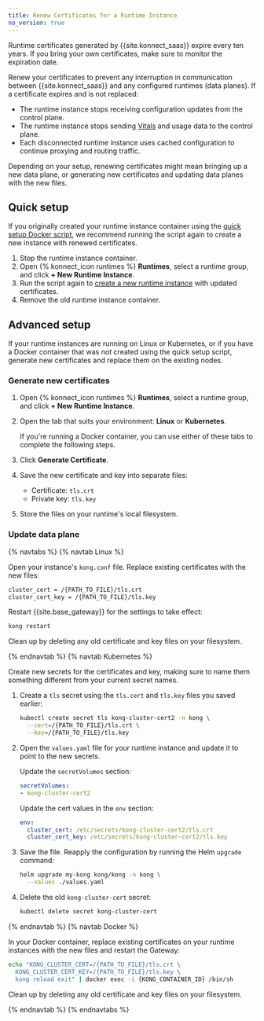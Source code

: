 ```yaml
---
title: Renew Certificates for a Runtime Instance
no_version: true
---
```


Runtime certificates generated by {{site.konnect_saas}} expire every ten
years. If you bring your own certificates, make sure to monitor the
expiration date.

Renew your certificates to prevent any interruption in communication between
{{site.konnect_saas}} and any configured runtimes (data planes). If a
certificate expires and is not replaced:
* The runtime instance stops receiving configuration updates from
the control plane.
* The runtime instance stops sending [Vitals](/konnect/vitals) and usage data
to the control plane.
* Each disconnected runtime instance uses cached configuration to continue
proxying and routing traffic.

Depending on your setup, renewing certificates might mean bringing up a new data
plane, or generating new certificates and updating data planes with the new
files.

## Quick setup

If you originally created your runtime instance container using the
[quick setup Docker script](/konnect/configure/runtime-manager/runtime-instances/gateway-runtime-docker/#quick-setup),
we recommend running the script again to create a new instance with renewed
certificates.

1. Stop the runtime instance container.
2. Open {% konnect_icon runtimes %} **Runtimes**, select a runtime group,
 and click **+ New Runtime Instance**.
3. Run the script again to
[create a new runtime instance](/konnect/configure/runtime-manager/runtime-instances/gateway-runtime-docker/#quick-setup) with
updated certificates.
4. Remove the old runtime instance container.

## Advanced setup

If your runtime instances are running on Linux or Kubernetes, or if you have a
Docker container that was _not_ created using the quick setup script,
generate new certificates and replace them on the existing nodes.

### Generate new certificates

1. Open {% konnect_icon runtimes %} **Runtimes**, select a runtime group, and
click **+ New Runtime Instance**.
2. Open the tab that suits your environment: **Linux** or **Kubernetes**.

    If you're running a Docker container, you can use either of these tabs to
    complete the following steps.

3. Click **Generate Certificate**.
4. Save the new certificate and key into separate files:

    * Certificate: `tls.crt`
    * Private key: `tls.key`

5. Store the files on your runtime's local filesystem.

### Update data plane

{% navtabs %}
{% navtab Linux %}

Open your instance's `kong.conf` file. Replace existing certificates with
the new files:

```sh
cluster_cert = /{PATH_TO_FILE}/tls.crt
cluster_cert_key = /{PATH_TO_FILE}/tls.key
```

Restart {{site.base_gateway}} for the settings to take effect:

```sh
kong restart
```

Clean up by deleting any old certificate and key files on your filesystem.

{% endnavtab %}
{% navtab Kubernetes %}

Create new secrets for the certificates and key, making sure to name them
something different from your current secret names.

1. Create a `tls` secret using the `tls.cert` and `tls.key` files
you saved earlier:

    ```sh
    kubectl create secret tls kong-cluster-cert2 -n kong \
      --cert=/{PATH_TO_FILE}/tls.crt \
      --key=/{PATH_TO_FILE}/tls.key
    ```

1. Open the `values.yaml` file for your runtime instance and update it to point
to the new secrets.

    Update the `secretVolumes` section:

    ```yaml
    secretVolumes:
    - kong-cluster-cert2
    ```

    Update the cert values in the `env` section:
    ```yaml
    env:
      cluster_cert: /etc/secrets/kong-cluster-cert2/tls.crt
      cluster_cert_key: /etc/secrets/kong-cluster-cert2/tls.key
    ```

1. Save the file. Reapply the configuration by running the Helm `upgrade`
command:

    ```bash
    helm upgrade my-kong kong/kong -n kong \
      --values ./values.yaml
    ```

1. Delete the old `kong-cluster-cert` secret:

    ```sh
    kubectl delete secret kong-cluster-cert
    ```

{% endnavtab %}
{% navtab Docker %}

In your Docker container, replace existing certificates on your runtime instances
with the new files and restart the Gateway:

```sh
echo "KONG_CLUSTER_CERT=/{PATH_TO_FILE}/tls.crt \
  KONG_CLUSTER_CERT_KEY=/{PATH_TO_FILE}/tls.key \
  kong reload exit" | docker exec -i {KONG_CONTAINER_ID} /bin/sh
```

Clean up by deleting any old certificate and key files on your filesystem.

{% endnavtab %}
{% endnavtabs %}
